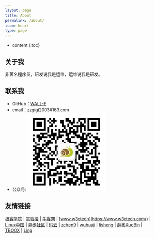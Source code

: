 ```yaml
---
layout: page
title: About
permalink: /about/
icon: heart
type: page
---
```


* content
{:toc}

## 关于我

非著名程序员，研发说我是运维，运维说我是研发。

## 联系我

* GitHub：[WALL-E](https://github.com/WALL-E/)
* email：zzgigi2003#163.com
* 公众号:
![qrcode](/qrcode_for_gh_a0c11c02308b_258.jpg)

## 友情链接

[极客学院](https://www.jikexueyuan.com/) \| [实验楼](https://www.shiyanlou.com/) \| [牛客网](https://www.nowcoder.com/) \| [www.w3ctech](https://www.w3ctech.com/) \| [Linux中国](https://linux.cn/) \| [异步社区](https://www.epubit.com/index) \| [码云](https://gitee.com) \| [zchen9](http://www.chen9.info/) \| [wuhuaji](http://wuhuaji.me/) \| [lisheng](http://www.lishengcn.cn/) \| [薛彬XueBin](http://axuebin.com/blog/) \| [TBOOX](http://www.tboox.org/cn/) \|  [Ling](http://linglinyp.com/)
